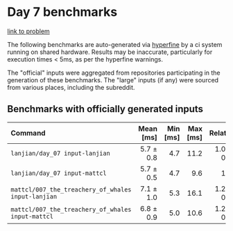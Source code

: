 # Day 7 benchmarks

[link to problem](http://adventofcode.com/2021/day/7)

The following benchmarks are auto-generated via [hyperfine](https://github.com/sharkdp/hyperfine) by a ci system running on shared hardware. Results may be inaccurate, particularly for execution times < 5ms, as per the hyperfine warnings.

The "official" inputs were aggregated from repositories participating in the generation of these benchmarks. The "large" inputs (if any) were sourced from various places, including the subreddit.

## Benchmarks with officially generated inputs
| Command | Mean [ms] | Min [ms] | Max [ms] | Relative |
|:---|---:|---:|---:|---:|
| `lanjian/day_07 input-lanjian` | 5.7 ± 0.8 | 4.7 | 11.2 | 1.01 ± 0.16 |
| `lanjian/day_07 input-mattcl` | 5.7 ± 0.5 | 4.7 | 9.6 | 1.00 |
| `mattcl/007_the_treachery_of_whales input-lanjian` | 7.1 ± 1.0 | 5.3 | 16.1 | 1.25 ± 0.21 |
| `mattcl/007_the_treachery_of_whales input-mattcl` | 6.8 ± 0.9 | 5.0 | 10.6 | 1.21 ± 0.19 |
